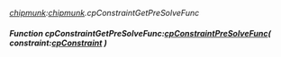 _[chipmunk](../../modules/chipmunk/chipmunk-module.md):[chipmunk](../../modules/chipmunk/chipmunk-module.md).cpConstraintGetPreSolveFunc_
##### Function cpConstraintGetPreSolveFunc:[cpConstraintPreSolveFunc](../../modules/chipmunk/chipmunk-cpconstraintpresolvefunc.md)( constraint:[cpConstraint](../../modules/chipmunk/chipmunk-cpconstraint.md) )
